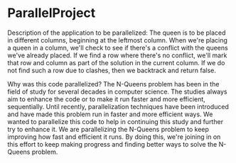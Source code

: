 # ParallelProject

Description of the application to be parallelized:
The queen is to be placed in different columns, beginning at the leftmost column. When we're placing a queen in a column, we'll check to see if there's a conflict with the queens we've already placed. If we find a row where there's no conflict, we'll mark that row and column as part of the solution in the current column. If we do not find such a row due to clashes, then we backtrack and return false.

Why was this code parallelized?
The N-Queens problem has been in the field of study for several decades in computer science. The studies always aim to enhance the code or to make it run faster and more efficient, sequentially. Until recently, parallelization techniques have been introduced and have made this problem run in faster and more efficient ways. We wanted to parallelize this code to help in continuing this study and further try to enhance it. We are parallelizing the N-Queens problem to keep improving how fast and efficient it runs. By doing this, we're joining in on this effort to keep making progress and finding better ways to solve the N-Queens problem.
